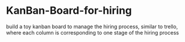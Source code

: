 # KanBan-Board-for-hiring
build a toy kanban board to manage the hiring process, similar to trello, where each column is corresponding to one stage of the hiring process
